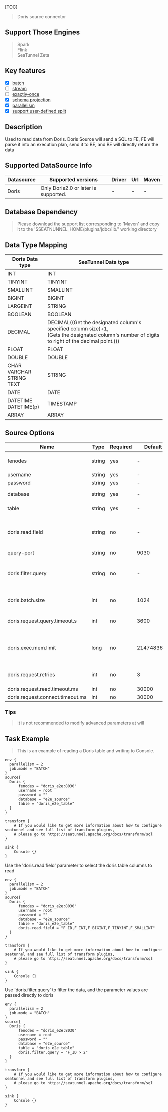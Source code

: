 [TOC]

> Doris source connector

## Support Those Engines

> Spark<br/>
> Flink<br/>
> SeaTunnel Zeta<br/>

## Key features

- [x] [batch]($Intro-To-Connector-V2-Features)
- [ ] [stream]($Intro-To-Connector-V2-Features)
- [ ] [exactly-once]($Intro-To-Connector-V2-Features)
- [x] [schema projection]($Intro-To-Connector-V2-Features)
- [x] [parallelism]($Intro-To-Connector-V2-Features)
- [x] [support user-defined split]($Intro-To-Connector-V2-Features)

## Description

Used to read data from Doris.
Doris Source will send a SQL to FE, FE will parse it into an execution plan, send it to BE, and BE will
directly return the data

## Supported DataSource Info

| Datasource |          Supported versions          | Driver | Url | Maven |
|------------|--------------------------------------|--------|-----|-------|
| Doris      | Only Doris2.0 or later is supported. | -      | -   | -     |

## Database Dependency

> Please download the support list corresponding to 'Maven' and copy it to the '$SEATNUNNEL_HOME/plugins/jdbc/lib/'
> working directory<br/>

## Data Type Mapping

|           Doris Data type            |                                                                 SeaTunnel Data type                                                                 |
|--------------------------------------|-----------------------------------------------------------------------------------------------------------------------------------------------------|
| INT                                  | INT                                                                                                                                                 |
| TINYINT                              | TINYINT                                                                                                                                             |
| SMALLINT                             | SMALLINT                                                                                                                                            |
| BIGINT                               | BIGINT                                                                                                                                              |
| LARGEINT                             | STRING                                                                                                                                              |
| BOOLEAN                              | BOOLEAN                                                                                                                                             |
| DECIMAL                              | DECIMAL((Get the designated column's specified column size)+1,<br/>(Gets the designated column's number of digits to right of the decimal point.))) |
| FLOAT                                | FLOAT                                                                                                                                               |
| DOUBLE                               | DOUBLE                                                                                                                                              |
| CHAR<br/>VARCHAR<br/>STRING<br/>TEXT | STRING                                                                                                                                              |
| DATE                                 | DATE                                                                                                                                                |
| DATETIME<br/>DATETIME(p)             | TIMESTAMP                                                                                                                                           |
| ARRAY                                | ARRAY                                                                                                                                               |

## Source Options

|               Name               |  Type  | Required |  Default   |                                             Description                                             |
|----------------------------------|--------|----------|------------|-----------------------------------------------------------------------------------------------------|
| fenodes                          | string | yes      | -          | FE address, the format is `"fe_host:fe_http_port"`                                                  |
| username                         | string | yes      | -          | User username                                                                                       |
| password                         | string | yes      | -          | User password                                                                                       |
| database                         | string | yes      | -          | The name of Doris database                                                                          |
| table                            | string | yes      | -          | The name of Doris table                                                                             |
| doris.read.field                 | string | no       | -          | Use the 'doris.read.field' parameter to select the doris table columns to read                      |
| query-port                       | string | no       | 9030       | Doris QueryPort                                                                                     |
| doris.filter.query               | string | no       | -          | Data filtering in doris. the format is "field = value",example : doris.filter.query = "F_ID > 2"    |
| doris.batch.size                 | int    | no       | 1024       | The maximum value that can be obtained by reading Doris BE once.                                    |
| doris.request.query.timeout.s    | int    | no       | 3600       | Timeout period of Doris scan data, expressed in seconds.                                            |
| doris.exec.mem.limit             | long   | no       | 2147483648 | Maximum memory that can be used by a single be scan request. The default memory is 2G (2147483648). |
| doris.request.retries            | int    | no       | 3          | Number of retries to send requests to Doris FE.                                                     |
| doris.request.read.timeout.ms    | int    | no       | 30000      |                                                                                                     |
| doris.request.connect.timeout.ms | int    | no       | 30000      |                                                                                                     |

### Tips

> It is not recommended to modify advanced parameters at will

## Task Example

> This is an example of reading a Doris table and writing to Console.

```
env {
  parallelism = 2
  job.mode = "BATCH"
}
source{
  Doris {
      fenodes = "doris_e2e:8030"
      username = root
      password = ""
      database = "e2e_source"
      table = "doris_e2e_table"
  }
}

transform {
    # If you would like to get more information about how to configure seatunnel and see full list of transform plugins,
    # please go to https://seatunnel.apache.org/docs/transform/sql
}

sink {
    Console {}
}
```

Use the 'doris.read.field' parameter to select the doris table columns to read

```
env {
  parallelism = 2
  job.mode = "BATCH"
}
source{
  Doris {
      fenodes = "doris_e2e:8030"
      username = root
      password = ""
      database = "e2e_source"
      table = "doris_e2e_table"
      doris.read.field = "F_ID,F_INT,F_BIGINT,F_TINYINT,F_SMALLINT"
  }
}

transform {
    # If you would like to get more information about how to configure seatunnel and see full list of transform plugins,
    # please go to https://seatunnel.apache.org/docs/transform/sql
}

sink {
    Console {}
}
```

Use 'doris.filter.query' to filter the data, and the parameter values are passed directly to doris

```
env {
  parallelism = 2
  job.mode = "BATCH"
}
source{
  Doris {
      fenodes = "doris_e2e:8030"
      username = root
      password = ""
      database = "e2e_source"
      table = "doris_e2e_table"
      doris.filter.query = "F_ID > 2"
  }
}

transform {
    # If you would like to get more information about how to configure seatunnel and see full list of transform plugins,
    # please go to https://seatunnel.apache.org/docs/transform/sql
}

sink {
    Console {}
}
```

